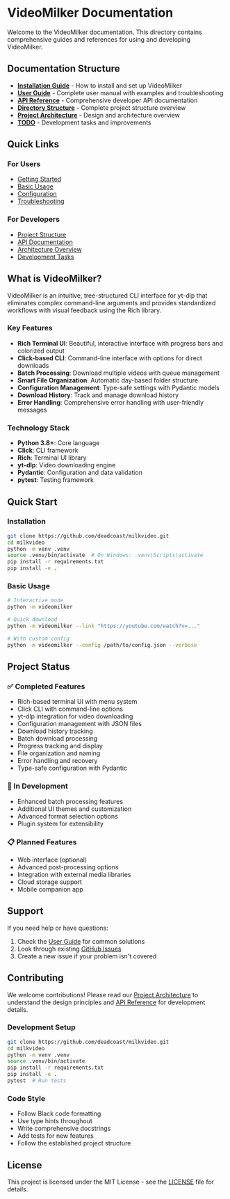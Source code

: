 # VideoMilker Documentation

Welcome to the VideoMilker documentation. This directory contains comprehensive guides and references for using and developing VideoMilker.

## Documentation Structure

- **[Installation Guide](installation.md)** - How to install and set up VideoMilker
- **[User Guide](user-guide.md)** - Complete user manual with examples and troubleshooting
- **[API Reference](api-reference.md)** - Comprehensive developer API documentation
- **[Directory Structure](directory-structure.md)** - Complete project structure overview
- **[Project Architecture](project-architecture.md)** - Design and architecture overview
- **[TODO](TODO.md)** - Development tasks and improvements

## Quick Links

### For Users

- [Getting Started](installation.md#quick-start)
- [Basic Usage](user-guide.md#basic-usage)
- [Configuration](user-guide.md#configuration)
- [Troubleshooting](user-guide.md#troubleshooting)

### For Developers

- [Project Structure](directory-structure.md)
- [API Documentation](api-reference.md)
- [Architecture Overview](project-architecture.md)
- [Development Tasks](TODO.md)

## What is VideoMilker?

VideoMilker is an intuitive, tree-structured CLI interface for yt-dlp that eliminates complex command-line arguments and provides standardized workflows with visual feedback using the Rich library.

### Key Features

- **Rich Terminal UI**: Beautiful, interactive interface with progress bars and colorized output
- **Click-based CLI**: Command-line interface with options for direct downloads
- **Batch Processing**: Download multiple videos with queue management
- **Smart File Organization**: Automatic day-based folder structure
- **Configuration Management**: Type-safe settings with Pydantic models
- **Download History**: Track and manage download history
- **Error Handling**: Comprehensive error handling with user-friendly messages

### Technology Stack

- **Python 3.8+**: Core language
- **Click**: CLI framework
- **Rich**: Terminal UI library
- **yt-dlp**: Video downloading engine
- **Pydantic**: Configuration and data validation
- **pytest**: Testing framework

## Quick Start

### Installation

```bash
git clone https://github.com/deadcoast/milkvideo.git
cd milkvideo
python -m venv .venv
source .venv/bin/activate  # On Windows: .venv\Scripts\activate
pip install -r requirements.txt
pip install -e .
```

### Basic Usage

```bash
# Interactive mode
python -m videomilker

# Quick download
python -m videomilker --link "https://youtube.com/watch?v=..."

# With custom config
python -m videomilker --config /path/to/config.json --verbose
```

## Project Status

### ✅ Completed Features

- Rich-based terminal UI with menu system
- Click CLI with command-line options
- yt-dlp integration for video downloading
- Configuration management with JSON files
- Download history tracking
- Batch download processing
- Progress tracking and display
- File organization and naming
- Error handling and recovery
- Type-safe configuration with Pydantic

### 🚧 In Development

- Enhanced batch processing features
- Additional UI themes and customization
- Advanced format selection options
- Plugin system for extensibility

### 📋 Planned Features

- Web interface (optional)
- Advanced post-processing options
- Integration with external media libraries
- Cloud storage support
- Mobile companion app

## Support

If you need help or have questions:

1. Check the [User Guide](user-guide.md) for common solutions
2. Look through existing [GitHub Issues](https://github.com/deadcoast/milkvideo/issues)
3. Create a new issue if your problem isn't covered

## Contributing

We welcome contributions! Please read our [Project Architecture](project-architecture.md) to understand the design principles and [API Reference](api-reference.md) for development details.

### Development Setup

```bash
git clone https://github.com/deadcoast/milkvideo.git
cd milkvideo
python -m venv .venv
source .venv/bin/activate
pip install -r requirements.txt
pip install -e .
pytest  # Run tests
```

### Code Style

- Follow Black code formatting
- Use type hints throughout
- Write comprehensive docstrings
- Add tests for new features
- Follow the established project structure

## License

This project is licensed under the MIT License - see the [LICENSE](../LICENSE) file for details.

